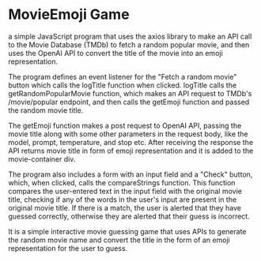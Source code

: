 # MovieEmoji Game
a simple JavaScript program that uses the axios library to make an API call to the Movie Database (TMDb) to fetch a random popular movie, and then uses the OpenAI API to convert the title of the movie into an emoji representation.

The program defines an event listener for the "Fetch a random movie" button which calls the logTitle function when clicked. logTitle calls the getRandomPopularMovie function, which makes an API request to TMDb's /movie/popular endpoint, and then calls the getEmoji function and passed the random movie title.

The getEmoji function makes a post request to OpenAI API, passing the movie title along with some other parameters in the request body, like the model, prompt, temperature, and stop etc. After receiving the response the API returns movie title in form of emoji representation and it is added to the movie-container div.

The program also includes a form with an input field and a "Check" button, which, when clicked, calls the compareStrings function. This function compares the user-entered text in the input field with the original movie title, checking if any of the words in the user's input are present in the original movie title. If there is a match, the user is alerted that they have guessed correctly, otherwise they are alerted that their guess is incorrect.

It is a simple interactive movie guessing game that uses APIs to generate the random movie name and convert the title in the form of an emoji representation for the user to guess.
